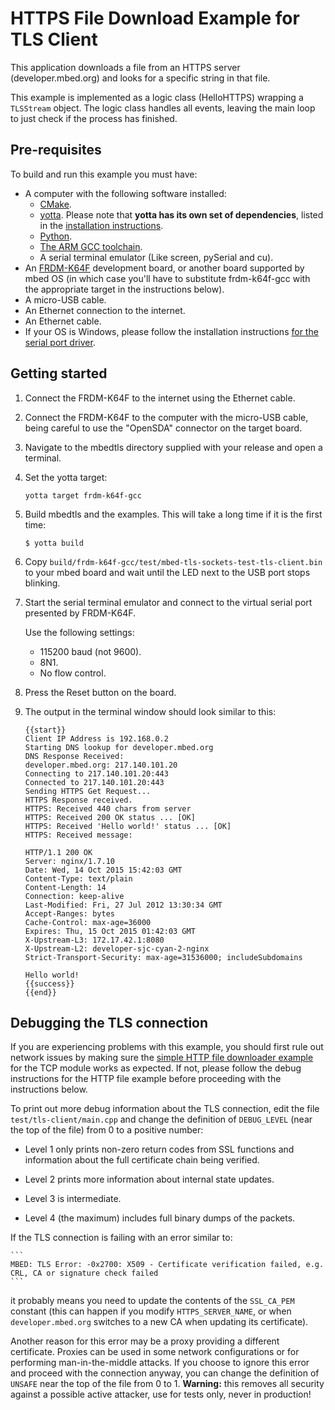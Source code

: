 # HTTPS File Download Example for TLS Client

This application downloads a file from an HTTPS server (developer.mbed.org) and looks for a specific string in that file.

This example is implemented as a logic class (HelloHTTPS) wrapping a `TLSStream` object. The logic class handles all events, leaving the main loop to just check if the process has finished.

## Pre-requisites

To build and run this example you must have:

* A computer with the following software installed:
  * [CMake](http://www.cmake.org/download/).
  * [yotta](https://github.com/ARMmbed/yotta). Please note that **yotta has its own set of dependencies**, listed in the [installation instructions](http://armmbed.github.io/yotta/#installing-on-windows).
  * [Python](https://www.python.org/downloads/).
  * [The ARM GCC toolchain](https://launchpad.net/gcc-arm-embedded).
  * A serial terminal emulator (Like screen, pySerial and cu).
* An [FRDM-K64F](http://developer.mbed.org/platforms/FRDM-K64F/) development board, or another board supported by mbed OS (in which case you'll have to substitute frdm-k64f-gcc with the appropriate target in the instructions below).
* A micro-USB cable.
* An Ethernet connection to the internet.
* An Ethernet cable.
* If your OS is Windows, please follow the installation instructions [for the serial port driver](https://developer.mbed.org/handbook/Windows-serial-configuration).

## Getting started

1. Connect the FRDM-K64F to the internet using the Ethernet cable.

2. Connect the FRDM-K64F to the computer with the micro-USB cable, being careful to use the "OpenSDA" connector on the target board.

3. Navigate to the mbedtls directory supplied with your release and open a terminal.

4. Set the yotta target:

    ```
    yotta target frdm-k64f-gcc
    ```

5. Build mbedtls and the examples. This will take a long time if it is the first time:

    ```
    $ yotta build
    ```

6. Copy `build/frdm-k64f-gcc/test/mbed-tls-sockets-test-tls-client.bin` to your mbed board and wait until the LED next to the USB port stops blinking.

7. Start the serial terminal emulator and connect to the virtual serial port presented by FRDM-K64F.

	Use the following settings:

	* 115200 baud (not 9600).
	* 8N1.
	* No flow control.

8. Press the Reset button on the board.

9. The output in the terminal window should look similar to this:

    ```
    {{start}}
    Client IP Address is 192.168.0.2
    Starting DNS lookup for developer.mbed.org
    DNS Response Received:
    developer.mbed.org: 217.140.101.20
    Connecting to 217.140.101.20:443
    Connected to 217.140.101.20:443
    Sending HTTPS Get Request...
    HTTPS Response received.
    HTTPS: Received 440 chars from server
    HTTPS: Received 200 OK status ... [OK]
    HTTPS: Received 'Hello world!' status ... [OK]
    HTTPS: Received message:

    HTTP/1.1 200 OK
    Server: nginx/1.7.10
    Date: Wed, 14 Oct 2015 15:42:03 GMT
    Content-Type: text/plain
    Content-Length: 14
    Connection: keep-alive
    Last-Modified: Fri, 27 Jul 2012 13:30:34 GMT
    Accept-Ranges: bytes
    Cache-Control: max-age=36000
    Expires: Thu, 15 Oct 2015 01:42:03 GMT
    X-Upstream-L3: 172.17.42.1:8080
    X-Upstream-L2: developer-sjc-cyan-2-nginx
    Strict-Transport-Security: max-age=31536000; includeSubdomains

    Hello world!
    {{success}}
    {{end}}
    ```

## Debugging the TLS connection

If you are experiencing problems with this example, you should first rule out network issues by making sure the [simple HTTP file downloader example](https://github.com/ARMmbed/mbed-example-network-private/tree/master/test/helloworld-tcpclient) for the TCP module works as expected. If not, please follow the debug instructions for the HTTP file example before proceeding with the instructions below.

To print out more debug information about the TLS connection, edit the file `test/tls-client/main.cpp` and change the definition of `DEBUG_LEVEL` (near the top of the file) from 0 to a positive number:

* Level 1 only prints non-zero return codes from SSL functions and information about the full certificate chain being verified.

* Level 2 prints more information about internal state updates.

* Level 3 is intermediate.

* Level 4 (the maximum) includes full binary dumps of the packets.


If the TLS connection is failing with an error similar to:

    ```
    MBED: TLS Error: -0x2700: X509 - Certificate verification failed, e.g. CRL, CA or signature check failed
    ```

it probably means you need to update the contents of the `SSL_CA_PEM` constant (this can happen if you modify `HTTPS_SERVER_NAME`, or when `developer.mbed.org` switches to a new CA when updating its certificate). 

Another reason for this error may be a proxy providing a different certificate. Proxies can be used in some network configurations or for performing man-in-the-middle attacks. If you choose to ignore this error and proceed with the connection anyway, you can change the definition of `UNSAFE` near the top of the file from 0 to 1. **Warning:** this removes all security against a possible active attacker, use for tests only, never in production!
